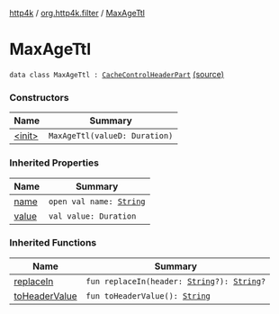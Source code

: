 [http4k](../../index.md) / [org.http4k.filter](../index.md) / [MaxAgeTtl](./index.md)

# MaxAgeTtl

`data class MaxAgeTtl : `[`CacheControlHeaderPart`](../-cache-control-header-part/index.md) [(source)](https://github.com/http4k/http4k/blob/master/http4k-core/src/main/kotlin/org/http4k/filter/CachingFilters.kt#L28)

### Constructors

| Name | Summary |
|---|---|
| [&lt;init&gt;](-init-.md) | `MaxAgeTtl(valueD: Duration)` |

### Inherited Properties

| Name | Summary |
|---|---|
| [name](../-cache-control-header-part/name.md) | `open val name: `[`String`](https://kotlinlang.org/api/latest/jvm/stdlib/kotlin/-string/index.html) |
| [value](../-cache-control-header-part/value.md) | `val value: Duration` |

### Inherited Functions

| Name | Summary |
|---|---|
| [replaceIn](../-cache-control-header-part/replace-in.md) | `fun replaceIn(header: `[`String`](https://kotlinlang.org/api/latest/jvm/stdlib/kotlin/-string/index.html)`?): `[`String`](https://kotlinlang.org/api/latest/jvm/stdlib/kotlin/-string/index.html)`?` |
| [toHeaderValue](../-cache-control-header-part/to-header-value.md) | `fun toHeaderValue(): `[`String`](https://kotlinlang.org/api/latest/jvm/stdlib/kotlin/-string/index.html) |
